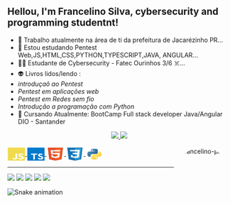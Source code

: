 ## Hellou, I'm Francelino Silva, cybersecurity and programming studentnt!
- 🔭 Trabalho atualmente na área de ti da prefeitura de Jacarézinho PR...
- 🌱 Estou estudando Pentest Web,JS,HTML,CSS,PYTHON,TYPESCRIPT,JAVA, ANGULAR...
- 👨‍🎓 Estudante de Cybersecurity - Fatec Ourinhos 3/6 ☠️...
- 👽 Livros lidos/lendo : 
- *introduçaõ ao Pentest*
- *Pentest em aplicações web*
- *Pentest em Redes sem fio* 
- *Introdução a programação com Python* 
- 📖 Cursando Atualmente: BootCamp Full stack developer Java/Angular DIO - Santander
<div align="center">
  <a href="https://github.com/Francelino12">
  <img height="140em" src="https://github-readme-stats.vercel.app/api?username=Francelino12&show_icons=true&theme=dracula&include_all_commits=true&count_private=true"/>
  <img height="125em" src="https://github-readme-stats.vercel.app/api/top-langs/?username=Francelino12&layout=compact&langs_count=7&theme=dracula"/>
</div>

  <div style="display: inline_block"><br>
  <img align="center" alt="Francelino-Js" height="30" width="40" src="https://raw.githubusercontent.com/devicons/devicon/master/icons/javascript/javascript-plain.svg">
  <img align="center" alt="Francelino-Ts" height="30" width="40" src="https://raw.githubusercontent.com/devicons/devicon/master/icons/typescript/typescript-plain.svg">
  <img align="center" alt="Francelino-HTML" height="30" width="40" src="https://raw.githubusercontent.com/devicons/devicon/master/icons/html5/html5-original.svg">
  <img align="center" alt="Francelino-CSS" height="30" width="40" src="https://raw.githubusercontent.com/devicons/devicon/master/icons/css3/css3-original.svg">
  <img align="center" alt="Francelino-Python" height="30" width="40" src="https://raw.githubusercontent.com/devicons/devicon/master/icons/python/python-original.svg">
   <img align="right" alt="Francelino-photo" height="150" style="border-radius:70px;" src="https://media.discordapp.net/attachments/928852520477007872/936666048407687208/giphy.gif">
</div>
</div> 
  <hr/>
  
  <div> 
  <a href="https://www.instagram.com/francelino_silvaz" target="_blank"><img src="https://img.shields.io/badge/-Instagram-%23E4405F?style=for-the-badge&logo=instagram&logoColor=white" target="_blank"></a>
 	<a href="https://www.twitch.tv/francelinos" target="_blank"><img src="https://img.shields.io/badge/Twitch-9146FF?style=for-the-badge&logo=twitch&logoColor=white" target="_blank"></a> 
  <a href = "mailto:francelinosilva2020@gmail.com"><img src="https://img.shields.io/badge/-Gmail-%23333?style=for-the-badge&logo=gmail&logoColor=white" target="_blank"></a>
  <a href="https://www.linkedin.com/in/francelino-augusto-a8822b218" target="_blank"><img src="https://img.shields.io/badge/-LinkedIn-%230077B5?style=for-the-badge&logo=linkedin&logoColor=white" target="_blank"></a>
 <a href="https://api.whatsapp.com/send?phone=5543988283632&text=Opa!%20Prazer%2C%20Eu%20sou%20o%20Francelino%20Silva%2C%20atualmente%20estudo%20Seg%20da%20informa%C3%A7%C3%A3o%20e%20Programa%C3%A7%C3%A3o%2C%20Em%20que%20posso%20te%20ajudar%3F" target="_blank"><img src="https://img.shields.io/badge/WhatsApp-25D366?style=for-the-badge&logo=whatsapp&logoColor=white" target="_blank"></a>
    
 
</div>

![Snake animation](https://github.com/Francelino12/Francelino12/blob/output/github-contribution-grid-snake.svg)
